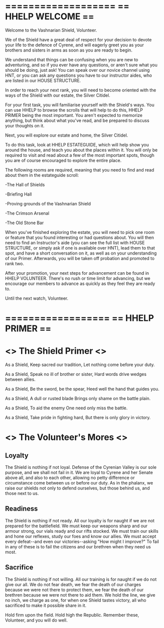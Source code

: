 
===================
== HHELP WELCOME ==
===================
Welcome to the Vashnarian Shield, Volunteer.

We of the Shield have a great deal of respect for your decision to
devote your life to the defence of Cyrene, and will eagerly greet you as
your brothers and sisters in arms as soon as you are ready to begin.

We understand that things can be confusing when you are new to
adventuring, and so if you ever have any questions, or aren't sure what
you should be doing, just ask! You can speak over our novice channel
using HNT, or you can ask any questions you have to our instructor
aides, who are listed in our HOUSE STRUCTURE.

In order to reach your next rank, you will need to become oriented with
the ways of the Shield with our estate, the Silver Citidel.

For your first task, you will familiarise yourself with the Shield's
ways. You can use HHELP to browse the scrolls that will help to do this,
HHELP PRIMER being the most important. You aren't expected to memorize
anything, but think about what you've read, and be prepared to discuss
your thoughts on it.

Next, you will explore our estate and home, the Silver Citidel.

To do this task, look at HHELP ESTATEGUIDE, which will help show you
around the house, and teach you about the places within it. You will
only be required to visit and read about a few of the most important
spots, though you are of course encouraged to explore the entire place.

The following rooms are required, meaning that you need to find and read
about them in the estateguide scroll:

-The Hall of Shields

-Briefing Hall

-Proving grounds of the Vashnarian Shield

-The Crimson Arsenal

-The Old Stone Bar

When you've finished exploring the estate, you will need to pick one
room or feature that you found interesting or had questions about. You
will then need to find an Instructor's aide (you can see the full list
with HOUSE STRUCTURE, or simply ask if one is available over HNT), lead
them to that spot, and have a short conversation on it, as well as on
your understanding of our Primer. Afterwards, you will be taken off
probation and promoted to rank two.

After your promotion, your next steps for advancement can be found in
HHELP VOLUNTEER. There's no rush or time limit for advancing, but we
encourage our members to advance as quickly as they feel they are ready
to.

Until the next watch, Volunteer.



==================
== HHELP PRIMER ==
==================
<> The Shield Primer <>
=======================

As a Shield,
Keep sacred our tradition,
Let nothing come before your duty.

As a Shield,
Speak no ill of brother or sister,
Hard words drive wedges between allies.

As a Shield,
Be the sword, be the spear,
Heed well the hand that guides you.

As a Shield,
A dull or rusted blade
Brings only shame on the battle plain.

As a Shield,
To aid the enemy
One need only miss the battle.

As a Shield,
Take pride in fighting hard,
But there is only glory in victory.


<> The Volunteer's Mores <>
===========================

Loyalty
--------
The Shield is nothing if not loyal. Defense of the Cyrenian Valley is
our sole purpose, and we shall not fail in it. We are loyal to Cyrene
and her Senate above all, and also to each other, allowing no petty
difference or circumstance come between us or before our duty. As in the
phalanx, we raise our shields not only to defend ourselves, but those
behind us, and those next to us.

Readiness
----------
The Shield is nothing if not ready. All our loyalty is for naught if we
are not prepared for the battlefield. We must keep our weapons sharp and
our armour strong, our vials ready and our rifts stocked. We must train
our skills and hone our reflexes, study our foes and know our allies. We
must accept every defeat--and even our victories--asking "How might I
improve?" To fail in any of these is to fail the citizens and our
brethren when they need us most.

Sacrifice
----------
The Shield is nothing if not willing. All our training is for naught if
we do not give our all. We do not fear death, we fear the death of our
charges because we were not there to protect them, we fear the death of
our brethren because we were not there to aid them. We hold the line, we
give no inch, we charge as one, for when one Shield tastes victory, all
who sacrificed to make it possible share in it.

Hold firm upon the field. Hold high the Republic. Remember these,
Volunteer, and you will do well.



